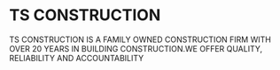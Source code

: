 <!DOCTYPE html>
<html>
  <head>
    <h1>TS CONSTRUCTION</h1>
    <meta charset="UTF-8">
   </head>
  
   <body>
<p1>TS CONSTRUCTION IS A FAMILY OWNED CONSTRUCTION FIRM WITH OVER 20 YEARS IN BUILDING CONSTRUCTION.WE OFFER QUALITY, RELIABILITY AND ACCOUNTABILITY</p1>
   </body>
<html>
